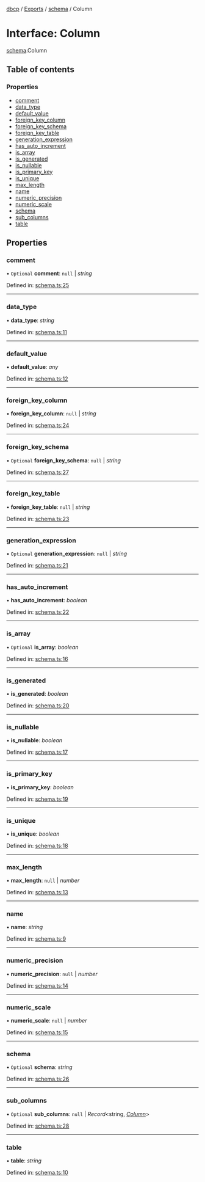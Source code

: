 [dbcp](../README.md) / [Exports](../modules.md) / [schema](../modules/schema.md) / Column

# Interface: Column

[schema](../modules/schema.md).Column

## Table of contents

### Properties

- [comment](schema.column.md#comment)
- [data\_type](schema.column.md#data_type)
- [default\_value](schema.column.md#default_value)
- [foreign\_key\_column](schema.column.md#foreign_key_column)
- [foreign\_key\_schema](schema.column.md#foreign_key_schema)
- [foreign\_key\_table](schema.column.md#foreign_key_table)
- [generation\_expression](schema.column.md#generation_expression)
- [has\_auto\_increment](schema.column.md#has_auto_increment)
- [is\_array](schema.column.md#is_array)
- [is\_generated](schema.column.md#is_generated)
- [is\_nullable](schema.column.md#is_nullable)
- [is\_primary\_key](schema.column.md#is_primary_key)
- [is\_unique](schema.column.md#is_unique)
- [max\_length](schema.column.md#max_length)
- [name](schema.column.md#name)
- [numeric\_precision](schema.column.md#numeric_precision)
- [numeric\_scale](schema.column.md#numeric_scale)
- [schema](schema.column.md#schema)
- [sub\_columns](schema.column.md#sub_columns)
- [table](schema.column.md#table)

## Properties

### comment

• `Optional` **comment**: ``null`` \| *string*

Defined in: [schema.ts:25](https://github.com/wholebuzz/dbcp/blob/master/src/schema.ts#L25)

___

### data\_type

• **data\_type**: *string*

Defined in: [schema.ts:11](https://github.com/wholebuzz/dbcp/blob/master/src/schema.ts#L11)

___

### default\_value

• **default\_value**: *any*

Defined in: [schema.ts:12](https://github.com/wholebuzz/dbcp/blob/master/src/schema.ts#L12)

___

### foreign\_key\_column

• **foreign\_key\_column**: ``null`` \| *string*

Defined in: [schema.ts:24](https://github.com/wholebuzz/dbcp/blob/master/src/schema.ts#L24)

___

### foreign\_key\_schema

• `Optional` **foreign\_key\_schema**: ``null`` \| *string*

Defined in: [schema.ts:27](https://github.com/wholebuzz/dbcp/blob/master/src/schema.ts#L27)

___

### foreign\_key\_table

• **foreign\_key\_table**: ``null`` \| *string*

Defined in: [schema.ts:23](https://github.com/wholebuzz/dbcp/blob/master/src/schema.ts#L23)

___

### generation\_expression

• `Optional` **generation\_expression**: ``null`` \| *string*

Defined in: [schema.ts:21](https://github.com/wholebuzz/dbcp/blob/master/src/schema.ts#L21)

___

### has\_auto\_increment

• **has\_auto\_increment**: *boolean*

Defined in: [schema.ts:22](https://github.com/wholebuzz/dbcp/blob/master/src/schema.ts#L22)

___

### is\_array

• `Optional` **is\_array**: *boolean*

Defined in: [schema.ts:16](https://github.com/wholebuzz/dbcp/blob/master/src/schema.ts#L16)

___

### is\_generated

• **is\_generated**: *boolean*

Defined in: [schema.ts:20](https://github.com/wholebuzz/dbcp/blob/master/src/schema.ts#L20)

___

### is\_nullable

• **is\_nullable**: *boolean*

Defined in: [schema.ts:17](https://github.com/wholebuzz/dbcp/blob/master/src/schema.ts#L17)

___

### is\_primary\_key

• **is\_primary\_key**: *boolean*

Defined in: [schema.ts:19](https://github.com/wholebuzz/dbcp/blob/master/src/schema.ts#L19)

___

### is\_unique

• **is\_unique**: *boolean*

Defined in: [schema.ts:18](https://github.com/wholebuzz/dbcp/blob/master/src/schema.ts#L18)

___

### max\_length

• **max\_length**: ``null`` \| *number*

Defined in: [schema.ts:13](https://github.com/wholebuzz/dbcp/blob/master/src/schema.ts#L13)

___

### name

• **name**: *string*

Defined in: [schema.ts:9](https://github.com/wholebuzz/dbcp/blob/master/src/schema.ts#L9)

___

### numeric\_precision

• **numeric\_precision**: ``null`` \| *number*

Defined in: [schema.ts:14](https://github.com/wholebuzz/dbcp/blob/master/src/schema.ts#L14)

___

### numeric\_scale

• **numeric\_scale**: ``null`` \| *number*

Defined in: [schema.ts:15](https://github.com/wholebuzz/dbcp/blob/master/src/schema.ts#L15)

___

### schema

• `Optional` **schema**: *string*

Defined in: [schema.ts:26](https://github.com/wholebuzz/dbcp/blob/master/src/schema.ts#L26)

___

### sub\_columns

• `Optional` **sub\_columns**: ``null`` \| *Record*<string, [*Column*](schema.column.md)\>

Defined in: [schema.ts:28](https://github.com/wholebuzz/dbcp/blob/master/src/schema.ts#L28)

___

### table

• **table**: *string*

Defined in: [schema.ts:10](https://github.com/wholebuzz/dbcp/blob/master/src/schema.ts#L10)
